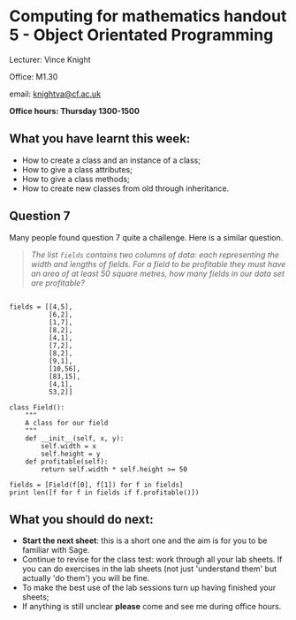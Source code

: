 # Computing for mathematics handout 5 - Object Orientated Programming

Lecturer: Vince Knight

Office: M1.30

email: knightva@cf.ac.uk

**Office hours: Thursday 1300-1500**

## What you have learnt this week:

- How to create a class and an instance of a class;
- How to give a class attributes;
- How to give a class methods;
- How to create new classes from old through inheritance.

## Question 7

Many people found question 7 quite a challenge. Here is a similar question.

> _The list `fields` contains two columns of data: each representing the width and lengths of fields. For a field to be profitable they must have an area of at least 50 square metres, how many fields in our data set are profitable?_

~~~{.python}

fields = [[4,5],
          [6,2],
          [1,7],
          [8,2],
          [4,1],
          [7,2],
          [8,2],
          [9,1],
          [10,56],
          [83,15],
          [4,1],
          53,2]]

class Field():
    """
    A class for our field
    """
    def __init__(self, x, y):
        self.width = x
        self.height = y
    def profitable(self):
        return self.width * self.height >= 50

fields = [Field(f[0], f[1]) for f in fields]
print len([f for f in fields if f.profitable()])
~~~

## What you should do next:

- **Start the next sheet**: this is a short one and the aim is for you to be familiar with Sage.
- Continue to revise for the class test: work through all your lab sheets. If you can do exercises in the lab sheets (not just 'understand them' but actually 'do them') you will be fine.
- To make the best use of the lab sessions turn up having finished your sheets;
- If anything is still unclear **please** come and see me during office hours.
